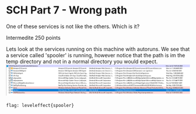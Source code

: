 # SCH Part 7 - Wrong path 

One of these services is not like the others. Which is it?

Intermedite 
250 points 

Lets look at the services running on this machine with autoruns. We see that a service called 'spooler' is running, however notice that the path is im the temp directory and not in a normal directory you would expect.
![the services](/Images/spooler.png)


`flag: leveleffect{spooler}`


